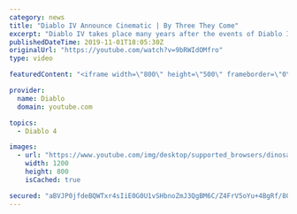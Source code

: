 ```yaml
---
category: news
title: "Diablo IV Announce Cinematic | By Three They Come"
excerpt: "Diablo IV takes place many years after the events of Diablo III, after millions have been slaughtered by the actions of the High ..."
publishedDateTime: 2019-11-01T18:05:30Z
originalUrl: "https://youtube.com/watch?v=9bRWIdOMfro"
type: video

featuredContent: "<iframe width=\"800\" height=\"500\" frameborder=\"0\" src=\"https://www.youtube.com/embed/9bRWIdOMfro\" allow=\"accelerometer; autoplay; encrypted-media; gyroscope; picture-in-picture\" allowfullscreen></iframe>"

provider:
  name: Diablo
  domain: youtube.com

topics:
  - Diablo 4

images:
  - url: "https://www.youtube.com/img/desktop/supported_browsers/dinosaur.png"
    width: 1200
    height: 800
    isCached: true

secured: "aBVJP0jfdeBQWTxr4sIiE0G0U1vSHbnoZmJ3QgBM6C/Z4FrV5oYu+4BgRf/809EMBib7SZBp+I+oabmh4vD8OPoho9UjPz7xauS+xVGkxrOt8kof5AxSZDbN0joVL/eGS4PwZusOVkfZ72Ch2BkJ6DeWaBXIehnQ42OTwgNmkg0xLwfIp2RBvEFpdy1zYsClh2Lvn77Rb1iiYyiwuw2WUHD7bMFD77kylT/ym3jx1zazrHEfOK6+Gz5xPR2jFq7SokfFuUE+fpD+aHTcc/pVIP0vsnd7/ECxhUs5ExGCgVd92y1bIUJB11TNUNsIAI8qDnH1jB/655BX9bCMvLjM7p3lv1S3JUsf4sYNr82ecGvNDvV+txhQlhKhuHVh7RuDy+cbLNOTG5oSd+GEjCYJCGa4x1D1jKYJge+n0eebgMkU+MCKbkPZwBWYyaXEN32C;uyw+r6I+TqdGddQJLdPSUQ=="
---
```



